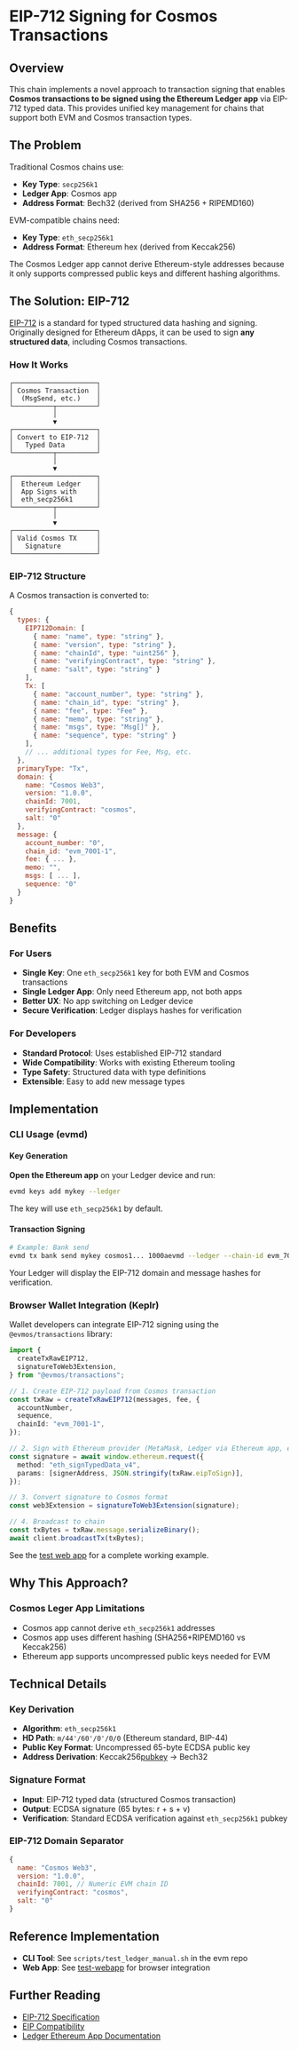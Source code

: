 # EIP-712 Signing for Cosmos Transactions

## Overview

This chain implements a novel approach to transaction signing that enables **Cosmos transactions to be signed using the Ethereum Ledger app** via EIP-712 typed data. This provides unified key management for chains that support both EVM and Cosmos transaction types.

## The Problem

Traditional Cosmos chains use:

- **Key Type**: `secp256k1`
- **Ledger App**: Cosmos app
- **Address Format**: Bech32 (derived from SHA256 + RIPEMD160)

EVM-compatible chains need:

- **Key Type**: `eth_secp256k1`
- **Address Format**: Ethereum hex (derived from Keccak256)

The Cosmos Ledger app cannot derive Ethereum-style addresses because it only supports compressed public keys and different hashing algorithms.

## The Solution: EIP-712

[EIP-712](https://eips.ethereum.org/EIPS/eip-712) is a standard for typed structured data hashing and signing. Originally designed for Ethereum dApps, it can be used to sign **any structured data**, including Cosmos transactions.

### How It Works

```
┌─────────────────────┐
│ Cosmos Transaction  │
│  (MsgSend, etc.)    │
└──────────┬──────────┘
           │
           ▼
┌─────────────────────┐
│ Convert to EIP-712  │
│   Typed Data        │
└──────────┬──────────┘
           │
           ▼
┌─────────────────────┐
│  Ethereum Ledger    │
│  App Signs with     │
│  eth_secp256k1      │
└──────────┬──────────┘
           │
           ▼
┌─────────────────────┐
│ Valid Cosmos TX     │
│   Signature         │
└─────────────────────┘
```

### EIP-712 Structure

A Cosmos transaction is converted to:

```javascript
{
  types: {
    EIP712Domain: [
      { name: "name", type: "string" },
      { name: "version", type: "string" },
      { name: "chainId", type: "uint256" },
      { name: "verifyingContract", type: "string" },
      { name: "salt", type: "string" }
    ],
    Tx: [
      { name: "account_number", type: "string" },
      { name: "chain_id", type: "string" },
      { name: "fee", type: "Fee" },
      { name: "memo", type: "string" },
      { name: "msgs", type: "Msg[]" },
      { name: "sequence", type: "string" }
    ],
    // ... additional types for Fee, Msg, etc.
  },
  primaryType: "Tx",
  domain: {
    name: "Cosmos Web3",
    version: "1.0.0",
    chainId: 7001,
    verifyingContract: "cosmos",
    salt: "0"
  },
  message: {
    account_number: "0",
    chain_id: "evm_7001-1",
    fee: { ... },
    memo: "",
    msgs: [ ... ],
    sequence: "0"
  }
}
```

## Benefits

### For Users

- **Single Key**: One `eth_secp256k1` key for both EVM and Cosmos transactions
- **Single Ledger App**: Only need Ethereum app, not both apps
- **Better UX**: No app switching on Ledger device
- **Secure Verification**: Ledger displays hashes for verification

### For Developers

- **Standard Protocol**: Uses established EIP-712 standard
- **Wide Compatibility**: Works with existing Ethereum tooling
- **Type Safety**: Structured data with type definitions
- **Extensible**: Easy to add new message types

## Implementation

### CLI Usage (evmd)

#### Key Generation

**Open the Ethereum app** on your Ledger device and run:

```bash
evmd keys add mykey --ledger
```

The key will use `eth_secp256k1` by default.

#### Transaction Signing

```bash
# Example: Bank send
evmd tx bank send mykey cosmos1... 1000aevmd --ledger --chain-id evm_7001-1
```

Your Ledger will display the EIP-712 domain and message hashes for verification.

### Browser Wallet Integration (Keplr)

Wallet developers can integrate EIP-712 signing using the `@evmos/transactions` library:

```typescript
import {
  createTxRawEIP712,
  signatureToWeb3Extension,
} from "@evmos/transactions";

// 1. Create EIP-712 payload from Cosmos transaction
const txRaw = createTxRawEIP712(messages, fee, {
  accountNumber,
  sequence,
  chainId: "evm_7001-1",
});

// 2. Sign with Ethereum provider (MetaMask, Ledger via Ethereum app, etc.)
const signature = await window.ethereum.request({
  method: "eth_signTypedData_v4",
  params: [signerAddress, JSON.stringify(txRaw.eipToSign)],
});

// 3. Convert signature to Cosmos format
const web3Extension = signatureToWeb3Extension(signature);

// 4. Broadcast to chain
const txBytes = txRaw.message.serializeBinary();
await client.broadcastTx(txBytes);
```

See the [test web app](./test-webapp) for a complete working example.

## Why This Approach?

### Cosmos Leger App Limitations

- Cosmos app cannot derive `eth_secp256k1` addresses
- Cosmos app uses different hashing (SHA256+RIPEMD160 vs Keccak256)
- Ethereum app supports uncompressed public keys needed for EVM

## Technical Details

### Key Derivation

- **Algorithm**: `eth_secp256k1`
- **HD Path**: `m/44'/60'/0'/0/0` (Ethereum standard, BIP-44)
- **Public Key Format**: Uncompressed 65-byte ECDSA public key
- **Address Derivation**: Keccak256[pubkey](12:) → Bech32

### Signature Format

- **Input**: EIP-712 typed data (structured Cosmos transaction)
- **Output**: ECDSA signature (65 bytes: r + s + v)
- **Verification**: Standard ECDSA verification against `eth_secp256k1` pubkey

### EIP-712 Domain Separator

```javascript
{
  name: "Cosmos Web3",
  version: "1.0.0",
  chainId: 7001, // Numeric EVM chain ID
  verifyingContract: "cosmos",
  salt: "0"
}
```

## Reference Implementation

- **CLI Tool**: See `scripts/test_ledger_manual.sh` in the evm repo
- **Web App**: See [test-webapp](./test-webapp) for browser integration

## Further Reading

- [EIP-712 Specification](https://eips.ethereum.org/EIPS/eip-712)
- [EIP Compatibility](./eip-compatibility)
- [Ledger Ethereum App Documentation](https://github.com/LedgerHQ/app-ethereum)
